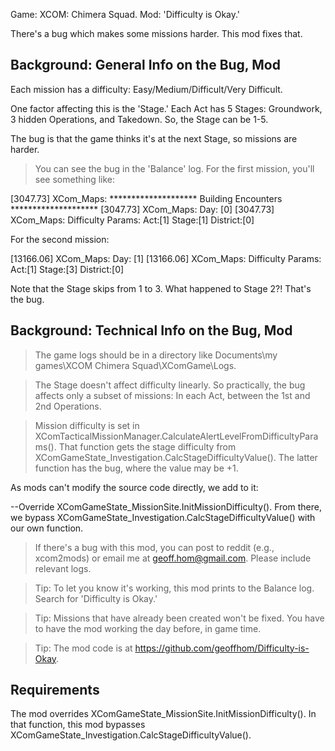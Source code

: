 Game: XCOM: Chimera Squad. Mod: 'Difficulty is Okay.' 

There's a bug which makes some missions harder. This mod fixes that. 


## Background: General Info on the Bug, Mod

Each mission has a difficulty: Easy/Medium/Difficult/Very Difficult.

One factor affecting this is the 'Stage.' Each Act has 5 Stages: Groundwork, 3 hidden Operations, and Takedown. So, the Stage can be 1-5. 

The bug is that the game thinks it's at the next Stage, so missions are harder.

> You can see the bug in the 'Balance' log. For the first mission, you'll see something like:

[3047.73] XCom_Maps: ******************** Building Encounters ********************
[3047.73] XCom_Maps: 		Day: [0]
[3047.73] XCom_Maps: 		Difficulty Params: Act:[1] Stage:[1] District:[0]

For the second mission:

[13166.06] XCom_Maps: 		Day: [1]
[13166.06] XCom_Maps: 		Difficulty Params: Act:[1] Stage:[3] District:[0]

Note that the Stage skips from 1 to 3. What happened to Stage 2?! That's the bug. 


## Background: Technical Info on the Bug, Mod

> The game logs should be in a directory like Documents\my games\XCOM Chimera Squad\XComGame\Logs.

> The Stage doesn't affect difficulty linearly. So practically, the bug affects only a subset of missions: In each Act, between the 1st and 2nd Operations.

> Mission difficulty is set in XComTacticalMissionManager.CalculateAlertLevelFromDifficultyParams(). 
That function gets the stage difficulty from XComGameState_Investigation.CalcStageDifficultyValue(). The latter function has the bug, where the value may be +1.

As mods can't modify the source code directly, we add to it:

--Override XComGameState_MissionSite.InitMissionDifficulty(). From there, we bypass XComGameState_Investigation.CalcStageDifficultyValue() with our own function.

> If there's a bug with this mod, you can post to reddit (e.g., xcom2mods) or email me at geoff.hom@gmail.com. Please include relevant logs. 
  
> Tip: To let you know it's working, this mod prints to the Balance log. Search for 'Difficulty is Okay.'

> Tip: Missions that have already been created won't be fixed. You have to have the mod working the day before, in game time.

> Tip: The mod code is at https://github.com/geoffhom/Difficulty-is-Okay.


## Requirements

The mod overrides XComGameState_MissionSite.InitMissionDifficulty(). 
In that function, this mod bypasses XComGameState_Investigation.CalcStageDifficultyValue().